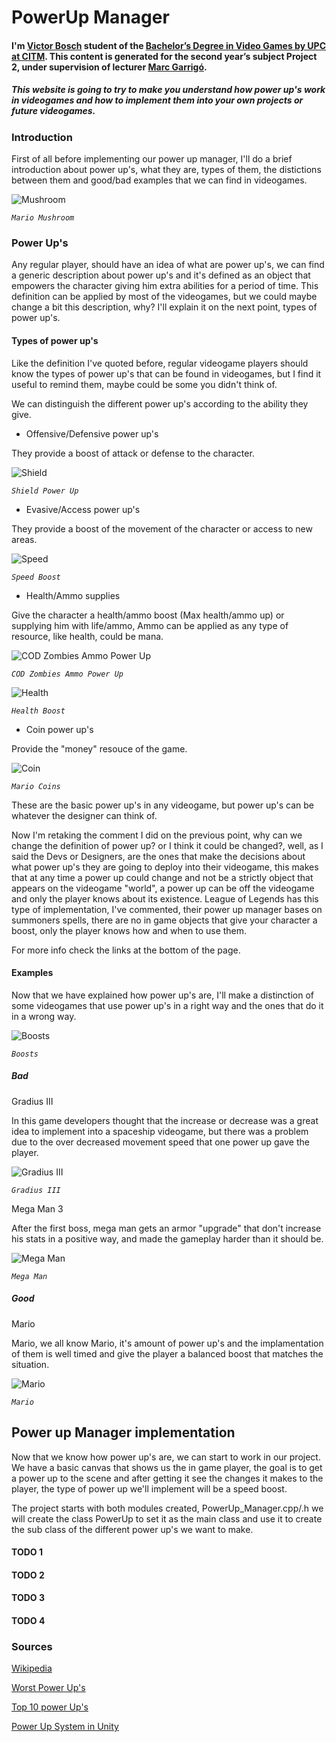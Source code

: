 # PowerUp Manager

#### I'm [Victor Bosch](https://www.linkedin.com/in/victor-b-a596a2138/) student of the [Bachelor’s Degree in Video Games by UPC at CITM](https://www.citm.upc.edu/cat/estudis/graus-videojocs/). This content is generated for the second year’s subject Project 2, under supervision of lecturer [Marc Garrigó](https://www.linkedin.com/in/mgarrigo).

##### This website is going to try to make you understand how power up's work in videogames and how to implement them into your own projects or future videogames.

### Introduction

First of all before implementing our power up manager, I'll do a brief introduction about power up's, what they are, types of them, the distictions between them and good/bad examples that we can find in videogames.

![Mushroom](https://github.com/victorbr2/Power-up-Manager/blob/master/docs/assets/seta.jpg)

_`Mario Mushroom`_

### Power Up's

Any regular player, should have an idea of what are power up's, we can find a generic description about power up's and it's defined as an object that empowers the character giving him extra abilities for a period of time. This definition can be applied by most of the videogames, but we could maybe change a bit this description, why? I'll explain it on the next point, types of power up's.

#### Types of power up's

Like the definition I've quoted before, regular videogame players should know the types of power up's that can be found in videogames, but I find it useful to remind them, maybe could be some you didn't think of.

We can distinguish the different power up's according to the ability they give.

- Offensive/Defensive power up's

They provide a boost of attack or defense to the character.

![Shield](https://github.com/victorbr2/Power-up-Manager/blob/master/docs/assets/shield.png)

_`Shield Power Up`_

- Evasive/Access power up's

They provide a boost of the movement of the character or access to new areas.

![Speed](https://github.com/victorbr2/Power-up-Manager/blob/master/docs/assets/speed.png)

_`Speed Boost`_

- Health/Ammo supplies

Give the character a health/ammo boost (Max health/ammo up) or supplying him with life/ammo, Ammo can be applied as any type of resource, like health, could be mana.

![COD Zombies Ammo Power Up](https://github.com/victorbr2/Power-up-Manager/blob/master/docs/assets/ammunition.jpg)

_`COD Zombies Ammo Power Up`_

![Health](https://github.com/victorbr2/Power-up-Manager/blob/master/docs/assets/life1.png)

_`Health Boost`_

- Coin power up's

Provide the "money" resouce of the game.

![Coin](https://github.com/victorbr2/Power-up-Manager/blob/master/docs/assets/coins.jpg)

_`Mario Coins`_

These are the basic power up's in any videogame, but power up's can be whatever the designer can think of.

Now I'm retaking the comment I did on the previous point, why can we change the definition of power up? or I think it could be changed?, well, as I said the Devs or Designers, are the ones that make the decisions about what power up's they are going to deploy into their videogame, this makes that at any time a power up could change and not be a strictly object that appears on the videogame "world", a power up can be off the videogame and only the player knows about its existence. League of Legends has this type of implementation, I've commented, their power up manager bases on summoners spells, there are no in game objects that give your character a boost, only the player knows how and when to use them.

For more info check the links at the bottom of the page.

#### Examples

Now that we have explained how power up's are, I'll make a distinction of some videogames that use power up's in a right way and the ones that do it in a wrong way.

![Boosts](https://github.com/victorbr2/Power-up-Manager/blob/master/docs/assets/powersb.jpg)

_`Boosts`_

##### Bad

Gradius III 

In this game developers thought that the increase or decrease was a great idea to implement into a spaceship videogame, but there was a problem due to the over decreased movement speed that one power up gave the player. 

![Gradius III](https://github.com/victorbr2/Power-up-Manager/blob/master/docs/assets/gradius3.png)

_`Gradius III`_

Mega Man 3

After the first boss, mega man gets an armor "upgrade" that don't increase his stats in a positive way, and made the gameplay harder than it should be.

![Mega Man](https://github.com/victorbr2/Power-up-Manager/blob/master/docs/assets/mgm.jpg)

_`Mega Man`_

##### Good

Mario

Mario, we all know Mario, it's amount of power up's and the implamentation of them is well timed and give the player a balanced boost that matches the situation.

![Mario](https://github.com/victorbr2/Power-up-Manager/blob/master/docs/assets/mariob.jpg)

_`Mario`_


## Power up Manager implementation

Now that we know how power up's are, we can start to work in our project.
We have a basic canvas that shows us the in game player, the goal is to get a power up to the scene and after getting it see the changes it makes to the player, the type of power up we'll implement will be a speed boost.

The project starts with both modules created, PowerUp_Manager.cpp/.h we will create the class PowerUp to set it as the main class and use it to create the sub class of the different power up's we want to make.

#### TODO 1

#### TODO 2


#### TODO 3


#### TODO 4



### Sources

[Wikipedia](https://en.wikipedia.org/wiki/Power-up)

[Worst Power Up's](https://www.thegamer.com/power-ups-retro-games-worst/)

[Top 10 power Up's](http://www.blockfort.com/other-lists/powerups/)

[Power Up System in Unity](https://www.raywenderlich.com/191-how-to-make-a-power-up-system-in-unity)















